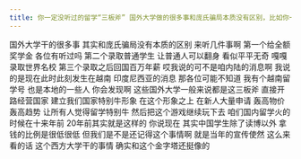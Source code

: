 ```yaml
---
title: 你一定没听过的留学“三板斧” 国外大学做的很多事和庞氏骗局本质没有区别，比如你一定没听过的留学“三板斧”
---
```

国外大学干的很多事
其实和庞氏骗局没有本质的区别
来听几件事啊
第一个给全额奖学金
各位有听过吗
第二个录取普通学生
让普通人可以翻身
看似平平无奇
嘎嘎录取世界名校
第三个录取之后回国百万年薪
哎我说的可不是咱内陆的消息啊
我说的是现在此时此刻发生在越南
印度尼西亚的消息
那各位可能不知道
我有个越南留学号
也是本地的一些人
你会发现啊
这些国外大学一般来说都是这三板斧
直接开路经营国家
建立我们国家特别牛形象
在这个形象之上
在新人大量申请
轰高物价轰高趋势
让所有人觉得留学特别牛
然后把这个游戏继续玩下去
咱们国内留学火的时候在十来年前
20年前其实就是这样的
你说现在
其实中国学生除了读博以外
拿钱的比例是很低很低
但我们是不是还记得这个事情啊
就是当年的宣传使然
这么来看的话
这个西方大学干的事情
确实和这个金字塔还挺像的
